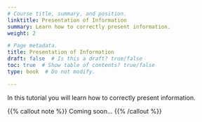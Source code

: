 ```yaml
---
# Course title, summary, and position.
linktitle: Presentation of Information
summary: Learn how to correctly present information.
weight: 2

# Page metadata.
title: Presentation of Information
draft: false  # Is this a draft? true/false
toc: true  # Show table of contents? true/false
type: book  # Do not modify.

---
```


In this tutorial you will learn how to correctly present information.

{{% callout note %}}
Coming soon...
{{% /callout %}}

